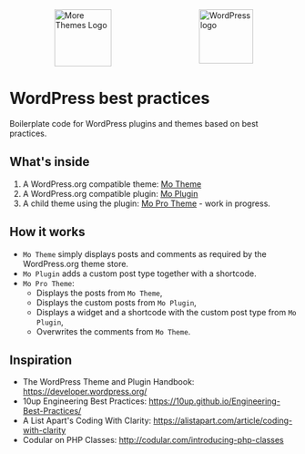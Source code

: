 <div style="width:100%;display:flex;justify-content:space-around;alig-items:center;">
<img align="right" src="https://morethemes.baby/wp-content/uploads/2018/02/morethemesbaby-logo-transparent.png" title="More Themes Logo" width="100" height="100">
<img align="right" src="https://s.w.org/style/images/about/WordPress-logotype-simplified.png" title="WordPress logo" width="95" height="95">
</div>

# WordPress best practices

Boilerplate code for WordPress plugins and themes based on best practices.

## What's inside

1. A WordPress.org compatible theme: [Mo Theme](wp-content/themes/mo-theme)
2. A WordPress.org compatible plugin: [Mo Plugin](wp-content/plugins/mo-plugin)
3. A child theme using the plugin: [Mo Pro Theme](wp-content/themes/mo-pro-theme) - work in progress.

## How it works

* `Mo Theme` simply displays posts and comments as required by the WordPress.org theme store.
* `Mo Plugin` adds a custom post type together with a shortcode.
* `Mo Pro Theme`: 
	* Displays the posts from `Mo Theme`, 
	* Displays the custom posts from `Mo Plugin`, 
	* Displays a widget and a shortcode with the custom post type from `Mo Plugin`, 
	* Overwrites the comments from `Mo Theme`.

## Inspiration

* The WordPress Theme and Plugin Handbook: https://developer.wordpress.org/
* 10up Engineering Best Practices: https://10up.github.io/Engineering-Best-Practices/
* A List Apart's Coding With Clarity: https://alistapart.com/article/coding-with-clarity
* Codular on PHP Classes: http://codular.com/introducing-php-classes
